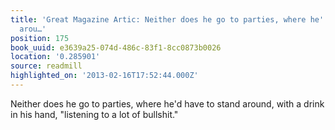 ```yaml
---
title: 'Great Magazine Artic: Neither does he go to parties, where he''d have to stand
  arou…'
position: 175
book_uuid: e3639a25-074d-486c-83f1-8cc0873b0026
location: '0.285901'
source: readmill
highlighted_on: '2013-02-16T17:52:44.000Z'
---
```


Neither does he go to parties, where he'd have to stand around, with a drink in his hand, "listening to a lot of bullshit."